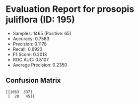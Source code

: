 # Evaluation Report for prosopis juliflora (ID: 195)
- Samples: 1465 (Positive: 65)
- Accuracy: 0.7563
- Precision: 0.1178
- Recall: 0.6923
- F1 Score: 0.2013
- ROC AUC: 0.8107
- Average Precision: 0.2350

## Confusion Matrix
```
[[1063  337]
 [  20   45]]
```